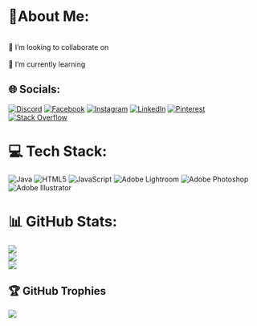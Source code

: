 # 🐝About Me:
<br>👯 I’m looking to collaborate on<br><br>🌱 I’m currently learning<br>


## 🌐 Socials:
[![Discord](https://img.shields.io/badge/Discord-%237289DA.svg?logo=discord&logoColor=white)](https://discord.gg/melikebelkis) [![Facebook](https://img.shields.io/badge/Facebook-%231877F2.svg?logo=Facebook&logoColor=white)](https://facebook.com/melike.yilmaz.58118) [![Instagram](https://img.shields.io/badge/Instagram-%23E4405F.svg?logo=Instagram&logoColor=white)](https://instagram.com/balkizyilmaz) [![LinkedIn](https://img.shields.io/badge/LinkedIn-%230077B5.svg?logo=linkedin&logoColor=white)](https://linkedin.com/in/melikebelkisy) [![Pinterest](https://img.shields.io/badge/Pinterest-%23E60023.svg?logo=Pinterest&logoColor=white)](https://pinterest.com/balkizyilmazz) [![Stack Overflow](https://img.shields.io/badge/-Stackoverflow-FE7A16?logo=stack-overflow&logoColor=white)](https://stackoverflow.com/users/user:21584200) 

# 💻 Tech Stack:
![Java](https://img.shields.io/badge/java-%23ED8B00.svg?style=flat&logo=java&logoColor=white) ![HTML5](https://img.shields.io/badge/html5-%23E34F26.svg?style=flat&logo=html5&logoColor=white) ![JavaScript](https://img.shields.io/badge/javascript-%23323330.svg?style=flat&logo=javascript&logoColor=%23F7DF1E) ![Adobe Lightroom](https://img.shields.io/badge/Adobe%20Lightroom-31A8FF.svg?style=flat&logo=Adobe%20Lightroom&logoColor=white) ![Adobe Photoshop](https://img.shields.io/badge/adobephotoshop-%2331A8FF.svg?style=flat&logo=adobephotoshop&logoColor=white) ![Adobe Illustrator](https://img.shields.io/badge/adobeillustrator-%23FF9A00.svg?style=flat&logo=adobeillustrator&logoColor=white)
# 📊 GitHub Stats:
![](https://github-readme-stats.vercel.app/api?username=melikebelkisy&theme=onedark&hide_border=true&include_all_commits=true&count_private=false)<br/>
![](https://github-readme-streak-stats.herokuapp.com/?user=melikebelkisy&theme=onedark&hide_border=true)<br/>
![](https://github-readme-stats.vercel.app/api/top-langs/?username=melikebelkisy&theme=onedark&hide_border=true&include_all_commits=true&count_private=false&layout=compact)

## 🏆 GitHub Trophies
![](https://github-profile-trophy.vercel.app/?username=melikebelkisy&theme=apprentice&no-frame=true&no-bg=false&margin-w=4)

<!-- Proudly created with GPRM ( https://gprm.itsvg.in ) -->

